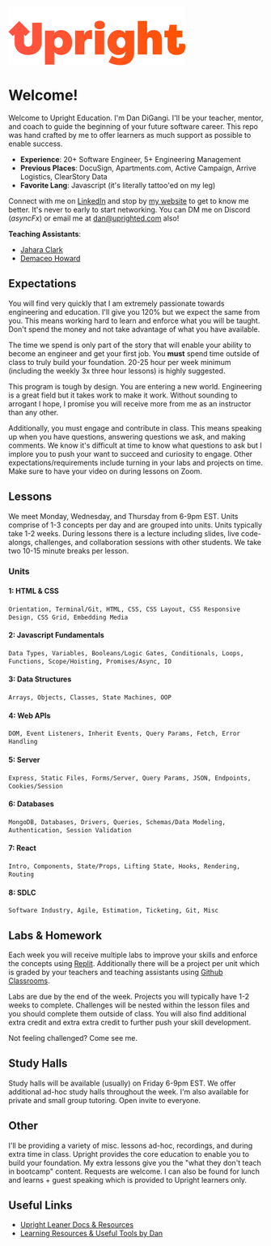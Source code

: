 ![alt text](./images/upright-logo.png)

# Welcome!

Welcome to Upright Education. I'm Dan DiGangi. I'll be your teacher, mentor, and coach to guide the beginning of your future software career. This repo was hand crafted by me to offer learners as much support as possible to enable success.

- **Experience**: 20+ Software Engineer, 5+ Engineering Management
- **Previous Places**: DocuSign, Apartments.com, Active Campaign, Arrive Logistics, ClearStory Data
- **Favorite Lang**: Javascript (it's literally tattoo'ed on my leg)

Connect with me on [LinkedIn](https://linkedin.com/in/dandigangi) and stop by [my website](https://dandigangi.com) to get to know me better. It's never to early to start networking. You can DM me on Discord (*asyncFx*) or email me at [dan@uprighted.com](mailto:dan@uprighted.com) also!

**Teaching Assistants**:
- [Jahara Clark](https://www.linkedin.com/in/jaharaclark/)
- [Demaceo Howard](https://www.linkedin.com/in/demaceo/)

## Expectations

You will find very quickly that I am extremely passionate towards engineering and education. I'll give you 120% but we expect the same from you. This means working hard to learn and enforce what you will be taught. Don't spend the money and not take advantage of what you have available.

The time we spend is only part of the story that will enable your ability to become an engineer and get your first job. You **must** spend time outside of class to truly build your foundation. 20-25 hour per week minimum (including the weekly 3x three hour lessons) is highly suggested.

This program is tough by design. You are entering a new world. Engineering is a great field but it takes work to make it work. Without sounding to arrogant I hope, I promise you will receive more from me as an instructor than any other.

Additionally, you must engage and contribute in class. This means speaking up when you have questions, answering questions we ask, and making comments. We know it's difficult at time to know what questions to ask but I implore you to push your want to succeed and curiosity to engage. Other expectations/requirements include turning in your labs and projects on time. Make sure to have your video on during lessons on Zoom.

## Lessons

We meet Monday, Wednesday, and Thursday from 6-9pm EST. Units comprise of 1-3 concepts per day and are grouped into units. Units typically take 1-2 weeks. During lessons there is a lecture including slides, live code-alongs, challenges, and collaboration sessions with other students. We take two 10-15 minute breaks per lesson.

### Units
#### **1**: HTML & CSS

    Orientation, Terminal/Git, HTML, CSS, CSS Layout, CSS Responsive Design, CSS Grid, Embedding Media

#### **2**: Javascript Fundamentals

    Data Types, Variables, Booleans/Logic Gates, Conditionals, Loops, Functions, Scope/Hoisting, Promises/Async, IO

#### **3**: Data Structures

    Arrays, Objects, Classes, State Machines, OOP

#### **4**: Web APIs

    DOM, Event Listeners, Inherit Events, Query Params, Fetch, Error Handling

#### **5**: Server

    Express, Static Files, Forms/Server, Query Params, JSON, Endpoints, Cookies/Session

#### **6**: Databases

    MongoDB, Databases, Drivers, Queries, Schemas/Data Modeling, Authentication, Session Validation

#### **7**: React

    Intro, Components, State/Props, Lifting State, Hooks, Rendering, Routing

#### **8**: SDLC
    Software Industry, Agile, Estimation, Ticketing, Git, Misc

## Labs & Homework
Each week you will receive multiple labs to improve your skills and enforce the concepts using [Replit](https://replit.com). Additionally there will be a project per unit which is graded by your teachers and teaching assistants using [Github Classrooms](https://classroom.github.com/).

Labs are due by the end of the week. Projects you will typically have 1-2 weeks to complete. Challenges will be nested within the lesson files and you should complete them outside of class. You will also find additional extra credit and extra extra credit to further push your skill development.

Not feeling challenged? Come see me.

## Study Halls

Study halls will be available (usually) on Friday 6-9pm EST. We offer additional ad-hoc study halls throughout the week. I'm also available for private and small group tutoring. Open invite to everyone.

## Other

I'll be providing a variety of misc. lessons ad-hoc, recordings, and during extra time in class. Upright provides the core education to enable you to build your foundation. My extra lessons give you the "what they don't teach in bootcamp" content. Requests are welcome. I can also be found for lunch and learns + guest speaking which is provided to Upright learners only.

## Useful Links
- [Upright Leaner Docs & Resources](https://docs.google.com/spreadsheets/d/1AaCzerodp1Rqa0684xE4C1UuFhF-fW3dANEuNho8sjs/edit#gid=0)
- [Learning Resources & Useful Tools by Dan](https://docs.google.com/spreadsheets/d/1AdjKsEMjw3zezS4bnVrAAY1neh8-QdBm1QKxmWMkxAI/edit#gid=0)